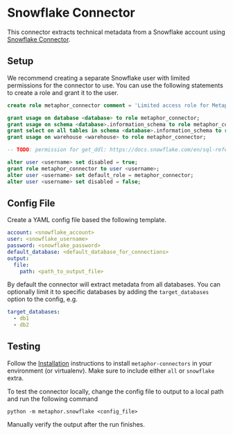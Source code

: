 # Snowflake Connector

This connector extracts technical metadata from a Snowflake account using [Snowflake Connector](https://docs.snowflake.com/en/user-guide/python-connector.html).

## Setup

We recommend creating a separate Snowflake user with limited permissions for the connector to use. You can use the following statements to create a role and grant it to the user.

```sql
create role metaphor_connector comment = 'Limited access role for Metaphor connector';

grant usage on database <database> to role metaphor_connector;
grant usage on schema <database>.information_schema to role metaphor_connector;
grant select on all tables in schema <database>.information_schema to role metaphor_connector;
grant usage on warehouse <warehouse> to role metaphor_connector;

-- TODO: permission for get_ddl: https://docs.snowflake.com/en/sql-reference/functions/get_ddl.html#usage-notes

alter user <username> set disabled = true;
grant role metaphor_connector to user <username>;
alter user <username> set default_role = metaphor_connector;
alter user <username> set disabled = false;
```

## Config File

Create a YAML config file based the following template.

```yaml
account: <snowflake_account>
user: <snowflake_username>
password: <snowflake_password>
default_database: <default_database_for_connections>
output:
  file:
    path: <path_to_output_file>
```

By default the connector will extract metadata from all databases. You can optionally limit it to specific databases by adding the `target_databases` option to the config, e.g.

```yaml
target_databases:
  - db1
  - db2
```
## Testing

Follow the [Installation](../../README.md) instructions to install `metaphor-connectors` in your environment (or virtualenv). Make sure to include either `all` or `snowflake` extra.

To test the connector locally, change the config file to output to a local path and run the following command

```
python -m metaphor.snowflake <config_file>
```

Manually verify the output after the run finishes.
